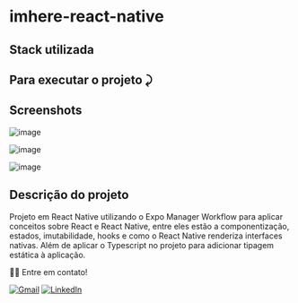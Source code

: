 # imhere-react-native


## Stack utilizada

          

## Para executar o projeto ⤸



## Screenshots

![image](https://user-images.githubusercontent.com/77758027/210009245-19ac6f0d-8787-4366-9cbf-3552d910cbb2.png)

![image](https://user-images.githubusercontent.com/77758027/210009273-6e26874d-856a-45b2-80aa-2227c6cc85e0.png)

![image](https://user-images.githubusercontent.com/77758027/210009289-afad2961-4975-4c5e-973b-b7a473904c4b.png)





## Descrição do projeto 

<p>Projeto em React Native utilizando o Expo Manager Workflow para aplicar conceitos
sobre React e React Native, entre 
eles estão a componentização, estados, imutabilidade, hooks e como o React Native 
renderiza interfaces nativas. Além de aplicar o Typescript no projeto para adicionar 
tipagem estática à aplicação. </p>






👋🏽 Entre em contato!
<br/>


 <a href="mailto:jhonny_040996@hotmail.com">![Gmail](https://img.shields.io/badge/Gmail-D14836?style=for-the-badge&logo=gmail&logoColor=white)</a>
 <a href="https://www.linkedin.com/in/joandersonsilva337/" target="_blank">![LinkedIn](https://img.shields.io/badge/linkedin-%230077B5.svg?style=for-the-badge&logo=linkedin&logoColor=white)</a> 



